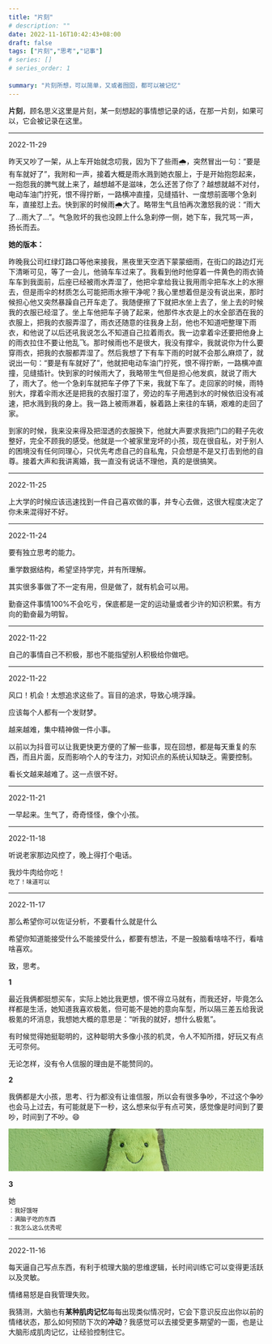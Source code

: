 ```yaml
---
title: "片刻"
# description: ""
date: 2022-11-16T10:42:43+08:00
draft: false
tags: ["片刻","思考","记事"]
# series: []
# series_order: 1

summary: "片刻所想，可以简单，又或者囫囵，都可以被记忆"
---
```


**片刻**，顾名思义这里是片刻，某一刻想起的事情想记录的话，在那一片刻，如果可以，它会被记录在这里。

---

2022-11-29

昨天又吵了一架，从上车开始就念叨我，因为下了些雨🌧️，突然冒出一句：“要是有车就好了”，我附和一声，接着大概是雨水溅到她衣服上，于是开始抱怨起来，一抱怨我的脾气就上来了，越想越不是滋味，怎么还苦了你了？越想就越不对付，电动车油门拧死，恨不得拧断，一路横冲直撞，见缝插针、一度想前面哪个急刹车，直接怼上去。快到家的时候雨🌧️大了。略带生气且怕再次激怒我的说：“雨大了…雨大了…”。气急败坏的我也没顾上什么急刹停一侧，她下车，我咒骂一声，扬长而去。

**她的版本：**

昨晚我公司红绿灯路口等他来接我，黑夜里天空洒下蒙蒙细雨，在街口的路边灯光下清晰可见，等了一会儿，他骑车车过来了。我看到他时他穿着一件黄色的雨衣骑车车到我面前，后座已经被雨水弄湿了，他把伞拿给我让我用雨伞把车水上的水擦去，但是雨伞的材质怎么可能把雨水擦干净呢？我心里想着但是没有说出来，那时候担心他又突然暴躁自己开车走了。我随便擦了下就把水坐上去了，坐上去的时候我的衣服已经湿了。坐上车他把车子骑了起来，他那件水衣是上的水全部洒在我的衣服上，把我的衣服弄湿了，雨衣还随意的往我身上刮，他也不知道吧整理下雨衣，和他说了以后还吼我说怎么不知道自己拉着雨衣。我一边拿着伞还要把他身上的雨衣拉住不要让他乱飞。那时候雨也不是很大，我没有撑伞，我就说你为什么要穿雨衣，把我的衣服都弄湿了。然后我想了下有车下雨的时就不会那么麻烦了，就说出一句：“要是有车就好了”，他就把电动车油门拧死，恨不得拧断，一路横冲直撞，见缝插针。快到家的时候雨大了，我略带生气但是担心他发疯，就说了雨大了，雨大了。他一个急刹车就把车子停了下来，我就下车了。走回家的时候，雨特别大，撑着伞雨水还是把我的衣服打湿了，旁边的车子用遇到水的时候依旧没有减速，把水溅到我的身上。我一路上被雨淋着，躲着路上来往的车辆，艰难的走回了家。

到家的时候，我来没来得及把湿透的衣服换下，他就大声要求我把门口的鞋子先收整好，完全不顾我的感受。他就是一个被家里宠坏的小孩，现在很自私，对于别人的困境没有任何同理心，只优先考虑自己的自私鬼，只会想是不是又打击到他的自尊。接着大声和我讲离婚，我一直没有说话不理他，真的是很搞笑。

---

2022-11-25

上大学的时候应该迅速找到一件自己喜欢做的事，并专心去做，这很大程度决定了你未来混得好不好。

---

2022-11-24

要有独立思考的能力。

重学数据结构，希望坚持学完，并有所理解。

其实很多事做了不一定有用，但是做了，就有机会可以用。

勤奋这件事情100%不会吃亏，保底都是一定的运动量或者少许的知识积累。有方向的勤奋最为明智。

---

2022-11-22

自己的事情自己不积极，那也不能指望别人积极给你做吧。

---

2022-11-22

风口！机会！太想追求这些了。盲目的追求，导致心境浮躁。

应该每个人都有一个发财梦。

越来越难，集中精神做一件小事。

以前以为抖音可以让我更快更方便的了解一些事，现在回想，都是每天重复的东西，而且片面，反而影响个人的专注力，对知识点的系统认知缺乏。需要控制。

看长文越来越难了。这一点很不好。

---

2022-11-21

一早起来。生气了，奇奇怪怪，像个小孩。

---

2022-11-18

听说老家那边风控了，晚上得打个电话。

我炒牛肉给你吃！  
<small>吃了！味道可以</small>

---

2022-11-17

那么希望你可以佐证分析，不要看什么就是什么

希望你知道能接受什么不能接受什么，都要有想法，不是一股脑看啥啥不行，看啥啥喜欢。

致，思考。

**1**

最近我俩都挺想买车，实际上她比我更想，恨不得立马就有，而我还好，毕竟怎么样都是生活，她知道我喜欢极氪，但可能不是她的意向车型，所以隔三差五给我说极氪的坏消息，我想她大概的意思是：“听我的就好，想什么极氪”。

有时候觉得她挺聪明的，这种聪明大多像小孩的机灵，令人不知所措，好玩又有点无可奈何。

无论怎样，没有令人信服的理由是不能赞同的。

**2**

我俩都是大小孩，思考、行为都没有让谁信服，所以会有很多争吵，不过这个争吵也会马上过去，有可能就是下一秒，这么想来似乎有点可笑，感觉像是时间到了要吵，时间到了不吵。😄

![Happy](20221117-1.jpg "on [Unsplash](https://unsplash.com/)")

**3**

她  
<small>：我好饿呀</small>  
<small>：满脑子吃的东西</small>  
<small>：我怎么这么优秀呢</small>

---

2022-11-16

每天逼自己写点东西，有利于梳理大脑的思维逻辑，长时间训练它可以变得更活跃以及灵敏。

情绪易怒是自我管理失败。

我猜测，大脑也有**某种肌肉记忆**每每出现类似情况时，它会下意识反应出你以前的情绪状态，那么如何预防下次的**冲动**？我感觉可以去接受更多期望的一面，也是让大脑形成肌肉记忆，让经验控制住它。


